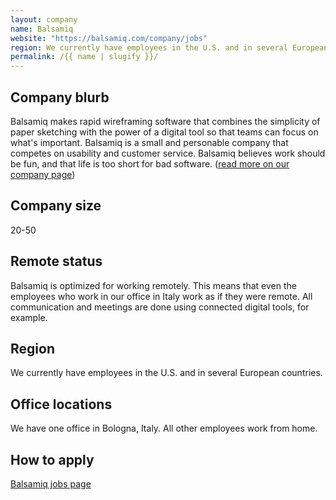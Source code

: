 ```yaml
---
layout: company
name: Balsamiq
website: "https://balsamiq.com/company/jobs"
region: We currently have employees in the U.S. and in several European countries.
permalink: /{{ name | slugify }}/
---
```


## Company blurb

Balsamiq makes rapid wireframing software that combines the simplicity of paper sketching with the power of a digital tool so that teams can focus on what's important. Balsamiq is a small and personable company that competes on usability and customer service. Balsamiq believes work should be fun, and that life is too short for bad software. ([read more on our company page](https://balsamiq.com/company/))

## Company size

20-50

## Remote status

Balsamiq is optimized for working remotely. This means that even the employees who work in our office in Italy work as if they were remote. All communication and meetings are done using connected digital tools, for example. 

## Region

We currently have employees in the U.S. and in several European countries.

## Office locations

We have one office in Bologna, Italy. All other employees work from home.

## How to apply

[Balsamiq jobs page](https://balsamiq.com/company/jobs/)